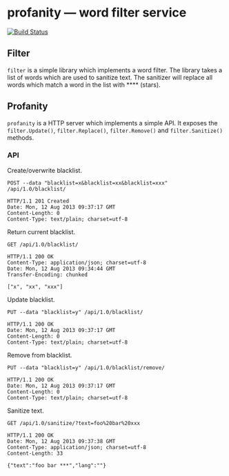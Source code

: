 # profanity — word filter service

[![Build Status](https://travis-ci.org/simonz05/profanity.png?branch=master)](https://travis-ci.org/simonz05/profanity)

## Filter

`filter` is a simple library which implements a word filter.
The library takes a list of words which are used to sanitize
text. The sanitizer will replace all words which match a
word in the list with **** (stars). 

## Profanity

`profanity` is a HTTP server which implements a simple API.
It exposes the `filter.Update()`, `filter.Replace()`,
`filter.Remove()` and `filter.Sanitize()` methods. 

### API

Create/overwrite blacklist.

    POST --data "blacklist=x&blacklist=xx&blacklist=xxx" /api/1.0/blacklist/

    HTTP/1.1 201 Created
    Date: Mon, 12 Aug 2013 09:37:17 GMT
    Content-Length: 0
    Content-Type: text/plain; charset=utf-8

Return current blacklist.

    GET /api/1.0/blacklist/

    HTTP/1.1 200 OK
    Content-Type: application/json; charset=utf-8
    Date: Mon, 12 Aug 2013 09:34:44 GMT
    Transfer-Encoding: chunked

    ["x", "xx", "xxx"]    

Update blacklist.

    PUT --data "blacklist=y" /api/1.0/blacklist/

    HTTP/1.1 200 OK
    Date: Mon, 12 Aug 2013 09:37:17 GMT
    Content-Length: 0
    Content-Type: text/plain; charset=utf-8

Remove from blacklist.

    PUT --data "blacklist=y" /api/1.0/blacklist/remove/

    HTTP/1.1 200 OK
    Date: Mon, 12 Aug 2013 09:37:17 GMT
    Content-Length: 0
    Content-Type: text/plain; charset=utf-8

Sanitize text.

    GET /api/1.0/sanitize/?text=foo%20bar%20xxx

    HTTP/1.1 200 OK
    Date: Mon, 12 Aug 2013 09:37:38 GMT
    Content-Type: application/json; charset=utf-8
    Content-Length: 33

    {"text":"foo bar ***","lang":""}
